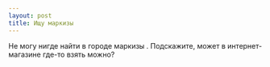 ```yaml
---
layout: post 
title: Ищу маркизы  
--- 
```

Не могу нигде найти в городе маркизы . Подскажите, может в интернет-магазине где-то взять можно?